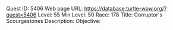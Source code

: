 Quest ID: 5406
Web page URL: https://database.turtle-wow.org/?quest=5406
Level: 55
Min Level: 50
Race: 178
Title: Corruptor's Scourgestones
Description: 
Objective: 

